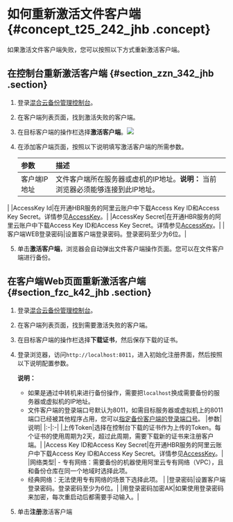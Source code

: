 # 如何重新激活文件客户端 {#concept_t25_242_jhb .concept}

如果激活文件客户端失败，您可以按照以下方式重新激活客户端。

## 在控制台重新激活客户端 {#section_zzn_342_jhb .section}

1.  登录[混合云备份管理控制台](https://hbr.console.aliyun.com)。
2.  在客户端列表页面，找到激活失败的客户端。
3.  在目标客户端的操作栏选择**激活客户端**。![](http://static-aliyun-doc.oss-cn-hangzhou.aliyuncs.com/assets/img/155243/155478965443535_zh-CN.png)
4.  在添加客户端页面，按照以下说明填写激活客户端的所需参数。

    |参数|描述|
    |:-|:-|
    |客户端IP地址|文件客户端所在服务器或虚机的IP地址。**说明：** 当前浏览器必须能够连接到此IP地址。

|
    |AccessKey Id|在开通HBR服务的阿里云账户中下载Access Key ID和Access Key Secret。详情参见[AccessKey](cn.zh-CN/常见问题/一般性问题/RAM用户如何获取AccessKey.md)。|
    |AccessKey Secret|在开通HBR服务的阿里云账户中下载Access Key ID和Access Key Secret。详情参见[AccessKey](cn.zh-CN/常见问题/一般性问题/RAM用户如何获取AccessKey.md)。|
    |客户端WEB登录密码|设置客户端登录密码。登录密码至少为6位。|

5.  单击**激活客户端**，浏览器会自动弹出文件客户端操作页面。您可以在文件客户端进行备份。

## 在客户端Web页面重新激活客户端 {#section_fzc_k42_jhb .section}

1.  登录[混合云备份管理控制台](https://hbr.console.aliyun.com)。
2.  在客户端列表页面，找到需要激活失败的客户端。
3.  在目标客户端的操作栏选择**下载证书**，然后保存下载的证书。
4.  登录浏览器，访问`http://localhost:8011`，进入初始化注册界面，然后按照以下说明配置参数。

    **说明：** 

    -   如果是通过中转机来进行备份操作，需要把`localhost`换成需要备份的服务器或虚拟机的IP地址。
    -   文件客户端的登录端口号默认为8011，如需目标服务器或虚拟机上的8011端口已经被其他程序占用，您可以[指定备份客户端的登录端口号](cn.zh-CN/常见问题/本地备份相关问题/如何修改文件备份客户端的登录端口？.md)。
    |参数|说明|
    |:-|:-|
    |上传Token|选择在控制台下载的证书作为上传的Token。每个证书的使用周期为2天，超过此周期，需要下载新的证书来注册客户端。|
    |Access Key ID和Access Key Secret|在开通HBR服务的阿里云账户中下载Access Key ID和Access Key Secret。详情参见[AccessKey](cn.zh-CN/常见问题/一般性问题/RAM用户如何获取AccessKey.md)。|
    |网络类型|     -   专有网络：需要备份的机器使用阿里云专有网络（VPC），且和备份仓库在同一个地域时选择此项。
    -   经典网络：无法使用专有网络的场景下选择此项。
 |
    |登录密码|设置客户端登录密码。登录密码至少为6位。|
    |用登录密码加密AK|如果使用登录密码来加密，每次重启动后都需要手动输入。|

5.  单击**注册**激活客户端

